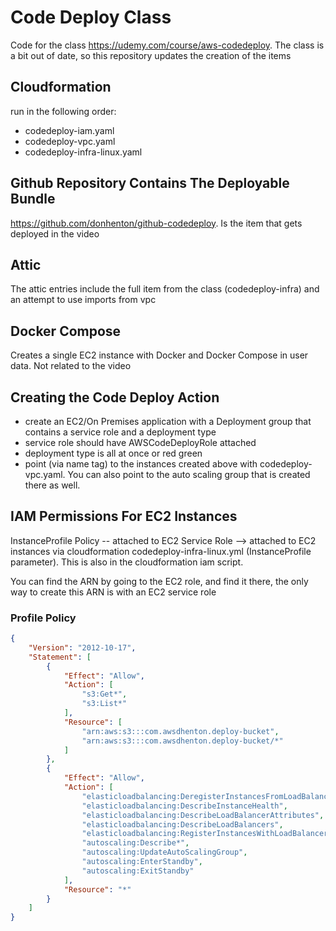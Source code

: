 # Code Deploy Class

Code for the class <https://udemy.com/course/aws-codedeploy>. The class is a bit out of date, so this
repository updates the creation of the items

## Cloudformation

run in the following order:

* codedeploy-iam.yaml
* codedeploy-vpc.yaml
* codedeploy-infra-linux.yaml


## Github Repository Contains The Deployable Bundle

<https://github.com/donhenton/github-codedeploy>. Is the item that gets deployed in the video

## Attic

The attic entries include the full item from the class (codedeploy-infra) and an attempt to use
imports from vpc

## Docker Compose

Creates a single EC2 instance with Docker and Docker Compose in user data. Not related to the video

## Creating the Code Deploy Action

* create an EC2/On Premises application with a  Deployment group that contains a service role and a deployment type
* service role should have AWSCodeDeployRole attached
* deployment type is all at once or red green
* point (via name tag) to the instances created above with codedeploy-vpc.yaml. You can also point to the auto scaling group that is created there as well.

## IAM Permissions For EC2 Instances

InstanceProfile Policy -- attached to EC2 Service Role --> attached to EC2 instances via cloudformation
codedeploy-infra-linux.yml (InstanceProfile parameter). This is also in the cloudformation iam script.

You can find the ARN by going to the EC2 role, and find it there, the only way to create this ARN is with an EC2 service role

### Profile Policy

```json
{
    "Version": "2012-10-17",
    "Statement": [
        {
            "Effect": "Allow",
            "Action": [
                "s3:Get*",
                "s3:List*"
            ],
            "Resource": [
                "arn:aws:s3:::com.awsdhenton.deploy-bucket",
                "arn:aws:s3:::com.awsdhenton.deploy-bucket/*"
            ]
        },
        {
            "Effect": "Allow",
            "Action": [
                "elasticloadbalancing:DeregisterInstancesFromLoadBalancer",
                "elasticloadbalancing:DescribeInstanceHealth",
                "elasticloadbalancing:DescribeLoadBalancerAttributes",
                "elasticloadbalancing:DescribeLoadBalancers",
                "elasticloadbalancing:RegisterInstancesWithLoadBalancer",
                "autoscaling:Describe*",
                "autoscaling:UpdateAutoScalingGroup",
                "autoscaling:EnterStandby",
                "autoscaling:ExitStandby"
            ],
            "Resource": "*"
        }
    ]
}

```

